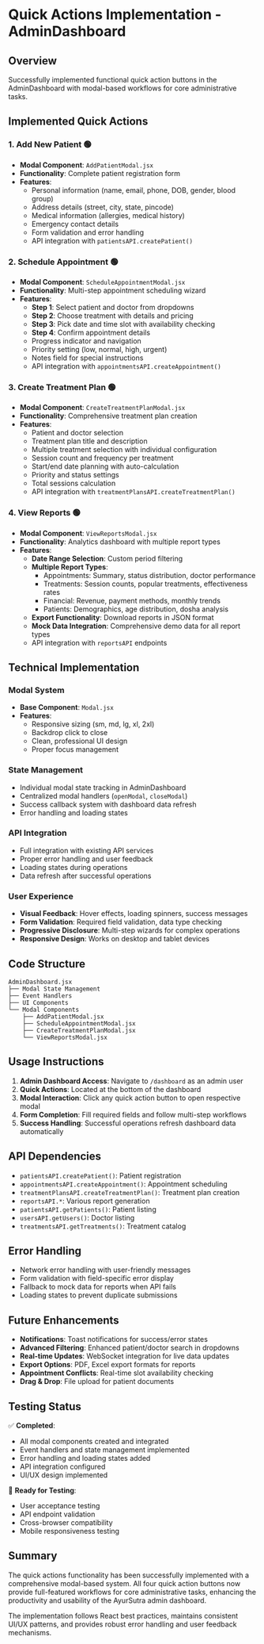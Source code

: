 # Quick Actions Implementation - AdminDashboard

## Overview
Successfully implemented functional quick action buttons in the AdminDashboard with modal-based workflows for core administrative tasks.

## Implemented Quick Actions

### 1. **Add New Patient** 🟢
- **Modal Component**: `AddPatientModal.jsx`
- **Functionality**: Complete patient registration form
- **Features**:
  - Personal information (name, email, phone, DOB, gender, blood group)
  - Address details (street, city, state, pincode)
  - Medical information (allergies, medical history)
  - Emergency contact details
  - Form validation and error handling
  - API integration with `patientsAPI.createPatient()`

### 2. **Schedule Appointment** 🟢
- **Modal Component**: `ScheduleAppointmentModal.jsx`
- **Functionality**: Multi-step appointment scheduling wizard
- **Features**:
  - **Step 1**: Select patient and doctor from dropdowns
  - **Step 2**: Choose treatment with details and pricing
  - **Step 3**: Pick date and time slot with availability checking
  - **Step 4**: Confirm appointment details
  - Progress indicator and navigation
  - Priority setting (low, normal, high, urgent)
  - Notes field for special instructions
  - API integration with `appointmentsAPI.createAppointment()`

### 3. **Create Treatment Plan** 🟢
- **Modal Component**: `CreateTreatmentPlanModal.jsx`
- **Functionality**: Comprehensive treatment plan creation
- **Features**:
  - Patient and doctor selection
  - Treatment plan title and description
  - Multiple treatment selection with individual configuration
  - Session count and frequency per treatment
  - Start/end date planning with auto-calculation
  - Priority and status settings
  - Total sessions calculation
  - API integration with `treatmentPlansAPI.createTreatmentPlan()`

### 4. **View Reports** 🟢
- **Modal Component**: `ViewReportsModal.jsx`
- **Functionality**: Analytics dashboard with multiple report types
- **Features**:
  - **Date Range Selection**: Custom period filtering
  - **Multiple Report Types**:
    - Appointments: Summary, status distribution, doctor performance
    - Treatments: Session counts, popular treatments, effectiveness rates
    - Financial: Revenue, payment methods, monthly trends
    - Patients: Demographics, age distribution, dosha analysis
  - **Export Functionality**: Download reports in JSON format
  - **Mock Data Integration**: Comprehensive demo data for all report types
  - API integration with `reportsAPI` endpoints

## Technical Implementation

### Modal System
- **Base Component**: `Modal.jsx`
- **Features**:
  - Responsive sizing (sm, md, lg, xl, 2xl)
  - Backdrop click to close
  - Clean, professional UI design
  - Proper focus management

### State Management
- Individual modal state tracking in AdminDashboard
- Centralized modal handlers (`openModal`, `closeModal`)
- Success callback system with dashboard data refresh
- Error handling and loading states

### API Integration
- Full integration with existing API services
- Proper error handling and user feedback
- Loading states during operations
- Data refresh after successful operations

### User Experience
- **Visual Feedback**: Hover effects, loading spinners, success messages
- **Form Validation**: Required field validation, data type checking
- **Progressive Disclosure**: Multi-step wizards for complex operations
- **Responsive Design**: Works on desktop and tablet devices

## Code Structure

```
AdminDashboard.jsx
├── Modal State Management
├── Event Handlers
├── UI Components
└── Modal Components
    ├── AddPatientModal.jsx
    ├── ScheduleAppointmentModal.jsx
    ├── CreateTreatmentPlanModal.jsx
    └── ViewReportsModal.jsx
```

## Usage Instructions

1. **Admin Dashboard Access**: Navigate to `/dashboard` as an admin user
2. **Quick Actions**: Located at the bottom of the dashboard
3. **Modal Interaction**: Click any quick action button to open respective modal
4. **Form Completion**: Fill required fields and follow multi-step workflows
5. **Success Handling**: Successful operations refresh dashboard data automatically

## API Dependencies

- `patientsAPI.createPatient()`: Patient registration
- `appointmentsAPI.createAppointment()`: Appointment scheduling
- `treatmentPlansAPI.createTreatmentPlan()`: Treatment plan creation
- `reportsAPI.*`: Various report generation
- `patientsAPI.getPatients()`: Patient listing
- `usersAPI.getUsers()`: Doctor listing
- `treatmentsAPI.getTreatments()`: Treatment catalog

## Error Handling

- Network error handling with user-friendly messages
- Form validation with field-specific error display
- Fallback to mock data for reports when API fails
- Loading states to prevent duplicate submissions

## Future Enhancements

- **Notifications**: Toast notifications for success/error states
- **Advanced Filtering**: Enhanced patient/doctor search in dropdowns
- **Real-time Updates**: WebSocket integration for live data updates
- **Export Options**: PDF, Excel export formats for reports
- **Appointment Conflicts**: Real-time slot availability checking
- **Drag & Drop**: File upload for patient documents

## Testing Status

✅ **Completed**:
- All modal components created and integrated
- Event handlers and state management implemented
- Error handling and loading states added
- API integration configured
- UI/UX design implemented

🔄 **Ready for Testing**:
- User acceptance testing
- API endpoint validation
- Cross-browser compatibility
- Mobile responsiveness testing

## Summary

The quick actions functionality has been successfully implemented with a comprehensive modal-based system. All four quick action buttons now provide full-featured workflows for core administrative tasks, enhancing the productivity and usability of the AyurSutra admin dashboard.

The implementation follows React best practices, maintains consistent UI/UX patterns, and provides robust error handling and user feedback mechanisms.
